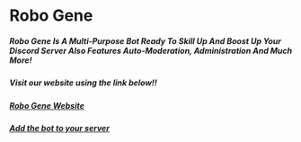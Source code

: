 # **Robo  Gene**
##### Robo Gene Is A Multi-Purpose Bot Ready To Skill Up And Boost Up Your Discord Server Also Features Auto-Moderation, Administration And Much More!

##### Visit our website using the link below!!
##### [Robo Gene Website](https://robogene.pandauwu123.repl.co/)
##### [Add the bot to your server](https://discord.com/api/oauth2/authorize?client_id=793541633948909618&permissions=8&scope=bot)